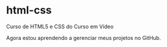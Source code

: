 # html-css
 Curso  de HTML5 e CSS do Curso em Vídeo

 Agora estou aprendendo a gerenciar meus projetos no GitHub.
